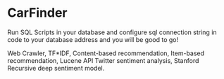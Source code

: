 CarFinder
=========

Run SQL Scripts in your database and configure sql connection string in code to your database address and you will be good to go!

Web Crawler, TF*IDF, Content-based recommendation, Item-based recommendation, Lucene API
Twitter sentiment analysis, Stanford Recursive deep sentiment model.
